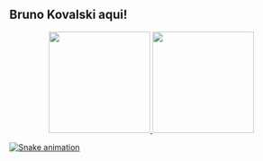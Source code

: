 ## Bruno Kovalski aqui! 

<div align="center">
  <a href="https://github.com/kovalski96">
  <img height="180em" src="https://github-readme-stats.vercel.app/api?username=kovalski96&show_icons=true&theme=dark&include_all_commits=true&count_private=true"/>
  <img height="180em" src="https://github-readme-stats.vercel.app/api/top-langs/?username=kovalski96&layout=compact&langs_count=7&theme=dark"/>
</div>
  
 ![Snake animation](https://github.com/kovalski96/kovalski96/blob/output/github-contribution-grid-snake.svg)
  
